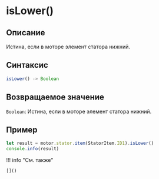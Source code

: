 # isLower()

## Описание
Истина, если в моторе элемент статора нижний.

## Синтаксис
```javascript
isLower() -> Boolean
```

## Возвращаемое значение
`Boolean`: Истина, если в моторе элемент статора нижний.

## Пример
```javascript linenums="1"
let result = motor.stator.item(StatorItem.ID1).isLower()
console.info(result)
```

!!! info "См. также"

    []()

